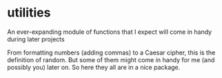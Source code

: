 # utilities
An ever-expanding module of functions that I expect will come in handy during later projects

From formatting numbers (adding commas) to a Caesar cipher, this is the definition of random. But some of them might come in handy for me (and possibly you) later on. So here they all are in a nice package.
